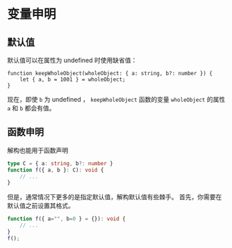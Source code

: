 # 变量申明

## 默认值

默认值可以在属性为 undefined 时使用缺省值：

```tsx
function keepWholeObject(wholeObject: { a: string, b?: number }) {
    let { a, b = 1001 } = wholeObject;
}
```

现在，即使 `b` 为 undefined ， `keepWholeObject` 函数的变量 `wholeObject` 的属性 `a` 和 `b` 都会有值。

## 函数申明

解构也能用于函数声明

```typescript
type C = { a: string, b?: number }
function f({ a, b }: C): void {
    // ...
}
```

但是，通常情况下更多的是指定默认值，解构默认值有些棘手。 首先，你需要在默认值之前设置其格式。

```ts
function f({ a="", b=0 } = {}): void {
    // ...
}
f();
```